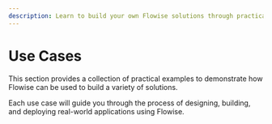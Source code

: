 ```yaml
---
description: Learn to build your own Flowise solutions through practical examples
---
```


# Use Cases

This section provides a collection of practical examples to demonstrate how Flowise can be used to build a variety of solutions.&#x20;

Each use case will guide you through the process of designing, building, and deploying real-world applications using Flowise.

